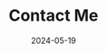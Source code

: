 ---
title: 'Contact Me'
date: 2024-05-19
type: landing

design:
  # Section spacing
  spacing: '5rem'

# Page sections
sections:
  - block: markdown
    content:
        title: '연락 방법'
        subtitle: ''
        text: |-
          알아서 연락하세연
  - block: markdown
    content:
        title: '지도'
        subtitle: ''
        text: |-
          <div id="map" style="width:500px;height:400px;"></div>
          <script type="text/javascript" src="//dapi.kakao.com/v2/maps/sdk.js?appkey=d01cc5d7b082a1617737b414ef005921"></script>
          <script>
            var container = document.getElementById('map');
            var options = {
              center: new kakao.maps.LatLng(35.84601324617979, 127.13444961966684),
              level: 3
            };
            var map = new kakao.maps.Map(container, options);
            // 마커가 표시될 위치입니다 
            var markerPosition  = new kakao.maps.LatLng(35.84601324617979, 127.13444961966684); 

            // 마커를 생성합니다
            var marker = new kakao.maps.Marker({
                position: markerPosition
            });

            // 마커가 지도 위에 표시되도록 설정합니다
            marker.setMap(map);
          </script>
---